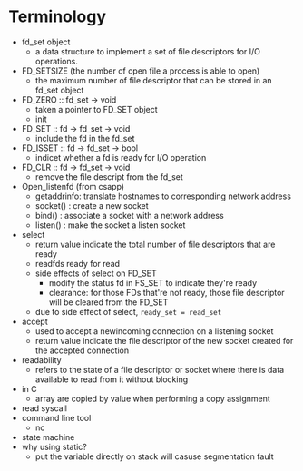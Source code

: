 # Terminology
* fd_set object 
  * a data structure to implement a set of file descriptors for I/O operations.
* FD_SETSIZE (the number of open file a process is able to open)
  * the maximum number of file descriptor that can be stored in an fd_set object
* FD_ZERO :: fd_set -> void
  * taken a pointer to FD_SET object
  * init
* FD_SET :: fd -> fd_set -> void
  * include the fd in the fd_set
* FD_ISSET :: fd -> fd_set -> bool
  * indicet whether a fd is ready for I/O operation
* FD_CLR :: fd -> fd_set -> void
  * remove the file descript from the fd_set
* Open_listenfd (from csapp)
  * getaddrinfo: translate hostnames to corresponding network address
  * socket() : create a new socket 
  * bind() : associate a socket with a network address
  * listen() : make the socket a listen socket
* select
  * return value indicate the total number of file descriptors that are ready
  * readfds ready for read
  * side effects of select on FD_SET
    * modify the status fd in FS_SET to indicate they're ready
    * clearance: for those FDs that're not ready, those file descriptor will be cleared from the FD_SET
  * due to side effect of select, `ready_set = read_set`
* accept
  * used to accept a newincoming connection on a listening socket
  * return value indicate the file descriptor of the new socket created for the accepted connection
* readability
  * refers to the state of a file descriptor or socket where there is data available to read from it without blocking
* in C
  * array are copied by value when performing a copy assignment
* read syscall
* command line tool
  * nc
* state machine
* why using static?
  * put the variable directly on stack will casuse segmentation fault
